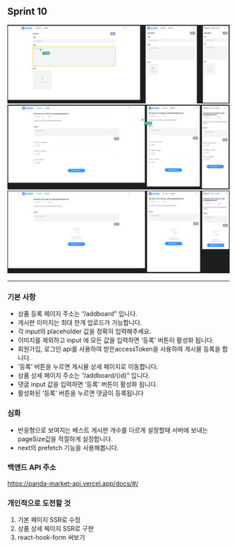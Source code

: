 ## Sprint 10

![alt text](image.png)
![alt text](image-1.png)
![alt text](image-2.png)

****
### 기본 사항
- 상품 등록 페이지 주소는  “/addboard” 입니다.
- 게시판 이미지는 최대 한개 업로드가 가능합니다.
- 각 input의 placeholder 값을 정확히 입력해주세요.
- 이미지를 제외하고 input 에 모든 값을 입력하면  ‘등록' 버튼이 활성화 됩니다.
- 회원가입, 로그인 api를 사용하여 받은accessToken을 사용하여 게시물 등록을 합니다.
- ‘등록’ 버튼을 누르면 게시물 상세 페이지로 이동합니다.
- 상품 상세 페이지 주소는  “/addboard/{id}” 입니다.
- 댓글 input 값을 입력하면  ‘등록' 버튼이 활성화 됩니다.
- 활성화된 ‘등록' 버튼을 누르면 댓글이 등록됩니다

### 심화

- 반응형으로 보여지는 베스트 게시판 개수를 다르게 설정할때 서버에 보내는 pageSize값을 적절하게 설정합니다.
- next의 prefetch 기능을 사용해봅니다.

### 백엔드 API 주소

https://panda-market-api.vercel.app/docs/#/

### 개인적으로 도전할 것

1. 기본 페이지 SSR로 수정
2. 상품 상세 페이지 SSR로 구현
3. react-hook-form 써보기